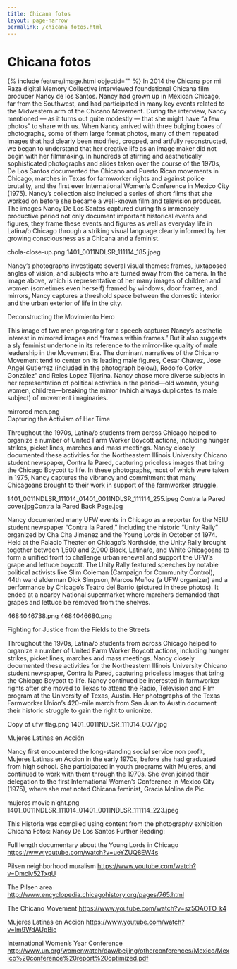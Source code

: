 ```yaml
---
title: Chicana fotos
layout: page-narrow
permalink: /chicana_fotos.html
---
```

# Chicana fotos

{% include feature/image.html objectid="" %}
In 2014 the Chicana por mi Raza digital Memory Collective interviewed foundational Chicana film producer Nancy de los Santos.  Nancy had grown up in Mexican Chicago, far from the Southwest, and had participated in many key events related to the Midwestern arm of the Chicano Movement. During the interview, Nancy mentioned — as it turns out quite modestly — that she might have “a few photos” to share with us. When Nancy arrived with three bulging boxes of photographs, some of them large format photos, many of them repeated images that had clearly been modified, cropped, and artfully reconstructed, we began to understand that her creative life as an image maker did not begin with her filmmaking.
In hundreds of stirring and aesthetically sophisticated photographs and slides taken over the course of the 1970s, De Los Santos documented the Chicano and Puerto Rican movements in Chicago, marches in Texas for farmworker rights and against police brutality, and the first ever International Women’s Conference in Mexico City (1975). Nancy’s collection also included a series of short films that she worked on before she became a well-known film and television producer. The images Nancy De Los Santos captured during this immensely productive period not only document important historical events and figures, they frame these events and figures as well as everyday life in Latina/o Chicago through a striking visual language clearly informed by her growing consciousness as a Chicana and a feminist.

chola-close-up.png    1401_0011NDLSR_111114_185.jpeg

Nancy’s photographs investigate several visual themes: frames, juxtaposed angles of vision, and subjects who are turned away from the camera. In the image above, which is representative of her many images of children and women (sometimes even herself) framed by windows, door frames, and mirrors, Nancy captures a threshold space between the domestic interior and the urban exterior of life in the city.


Deconstructing the Movimiento Hero

This image of two men preparing for a speech captures Nancy’s aesthetic interest in mirrored images and “frames within frames.” But it also suggests a sly feminist undertone in its reference to the mirror-like quality of male leadership in the Movement Era. The dominant narratives of the Chicano Movement tend to center on its leading male figures, Cesar Chavez, Jose Angel Gutierrez (included in the photograph below), Rodolfo Corky González” and Reies Lopez Tijerina. Nancy chose more diverse subjects in her representation of political activities in the period—old women, young women, children—breaking the mirror (which always duplicates its male subject) of movement imaginaries.

mirrored men.png     
Capturing the Activism of Her Time

Throughout the 1970s, Latina/o students from across Chicago helped to organize a number of United Farm Worker Boycott actions, including hunger strikes, picket lines, marches and mass meetings. Nancy closely documented these activities for the Northeastern Illinois University Chicano student newspaper, Contra la Pared, capturing priceless images that bring the Chicago Boycott to life. In these photographs, most of which were taken in 1975, Nancy captures the vibrancy and commitment that many Chicagoans brought to their work in support of the farmworker struggle.

1401_0011NDLSR_111014_01401_0011NDLSR_111114_255.jpeg     Contra la Pared cover.jpgContra la Pared Back Page.jpg


Nancy documented many UFW events in Chicago as a reporter for the NEIU student newspaper “Contra la Pared,” including the historic “Unity Rally” organized by Cha Cha Jimenez and the Young Lords in October of 1974. Held at the Palacio Theater on Chicago’s Northside, the Unity Rally brought together between 1,500 and 2,000 Black, Latina/o, and White Chicagoans to form a unified front to challenge urban renewal and  support  the UFW’s grape and lettuce boycott. The Unity Rally featured speeches by notable political activists like Slim Coleman (Campaign for Community Control), 44th ward alderman Dick Simpson, Marcos Muñoz (a UFW organizer) and a performance by Chicago’s Teatro del Barrio (pictured in these photos). It ended at a nearby National supermarket where marchers demanded that grapes and lettuce be removed from the shelves.


4684046738.png    4684046680.png


Fighting for Justice from the Fields to the Streets

Throughout the 1970s, Latina/o students from across Chicago helped to organize a number of United Farm Worker Boycott actions, including hunger strikes, picket lines, marches and mass meetings. Nancy closely documented these activities for the Northeastern Illinois University Chicano student newspaper, Contra la Pared, capturing priceless images that bring the Chicago Boycott to life. Nancy continued be interested in farmworker rights after she moved to Texas to attend the Radio, Television and Film program at the University of Texas, Austin. Her photographs of the Texas Farmworker Union’s 420-mile march from San Juan to Austin document their historic struggle to gain the right to unionize.


Copy of ufw flag.png    1401_0011NDLSR_111014_0077.jpg


Mujeres Latinas en Acción

Nancy first encountered the long-standing social service non profit, Mujeres Latinas en Accion in the early 1970s, before she had graduated from high school. She participated in youth programs with Mujeres, and continued to work with them through the 1970s. She even joined their delegation to the first International Women’s Conference in Mexico City (1975), where she met noted Chicana feminist, Gracia Molina de Pic.


mujeres movie night.png     1401_0011NDLSR_111014_01401_0011NDLSR_111114_223.jpeg


This Historia was compiled using content from the photography exhibition Chicana Fotos: Nancy De Los Santos
Further Reading:

Full length documentary about the Young Lords in Chicago https://www.youtube.com/watch?v=ueYZUQ8EW4s

Pilsen neighborhood muralism https://www.youtube.com/watch?v=DmcIv52TxqU

The Pilsen area http://www.encyclopedia.chicagohistory.org/pages/765.html

The Chicano Movement https://www.youtube.com/watch?v=sz5OAOTO_k4

Mujeres Latinas en Accion https://www.youtube.com/watch?v=lm9WdAUpBic

International Women’s Year Conference http://www.un.org/womenwatch/daw/beijing/otherconferences/Mexico/Mexico%20conference%20report%20optimized.pdf
